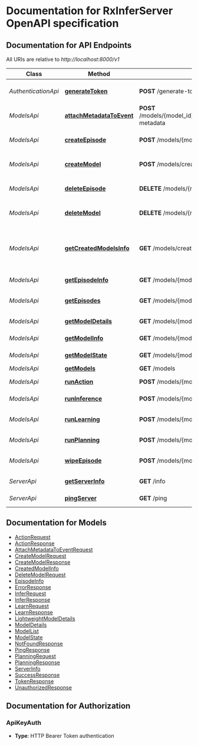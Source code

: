 # Documentation for RxInferServer OpenAPI specification

<a name="documentation-for-api-endpoints"></a>
## Documentation for API Endpoints

All URIs are relative to *http://localhost:8000/v1*

| Class | Method | HTTP request | Description |
|------------ | ------------- | ------------- | -------------|
| *AuthenticationApi* | [**generateToken**](Apis/AuthenticationApi.md#generatetoken) | **POST** /generate-token | Generate authentication token |
| *ModelsApi* | [**attachMetadataToEvent**](Apis/ModelsApi.md#attachmetadatatoevent) | **POST** /models/{model_id}/episodes/{episode_name}/events/{event_id}/attach-metadata | Attach metadata to an event |
*ModelsApi* | [**createEpisode**](Apis/ModelsApi.md#createepisode) | **POST** /models/{model_id}/episodes/{episode_name}/create | Create a new episode for a model |
*ModelsApi* | [**createModel**](Apis/ModelsApi.md#createmodel) | **POST** /models/create | Create a new model instance |
*ModelsApi* | [**deleteEpisode**](Apis/ModelsApi.md#deleteepisode) | **DELETE** /models/{model_id}/episodes/{episode_name}/delete | Delete an episode for a model |
*ModelsApi* | [**deleteModel**](Apis/ModelsApi.md#deletemodel) | **DELETE** /models/{model_id}/delete | Delete a model instance |
*ModelsApi* | [**getCreatedModelsInfo**](Apis/ModelsApi.md#getcreatedmodelsinfo) | **GET** /models/created | Get information about all created models for a specific token |
*ModelsApi* | [**getEpisodeInfo**](Apis/ModelsApi.md#getepisodeinfo) | **GET** /models/{model_id}/episodes/{episode_name} | Get episode information |
*ModelsApi* | [**getEpisodes**](Apis/ModelsApi.md#getepisodes) | **GET** /models/{model_id}/episodes | Get all episodes for a model |
*ModelsApi* | [**getModelDetails**](Apis/ModelsApi.md#getmodeldetails) | **GET** /models/{model_name}/details | Get model details |
*ModelsApi* | [**getModelInfo**](Apis/ModelsApi.md#getmodelinfo) | **GET** /models/{model_id}/info | Get model information |
*ModelsApi* | [**getModelState**](Apis/ModelsApi.md#getmodelstate) | **GET** /models/{model_id}/state | Get the state of a model |
*ModelsApi* | [**getModels**](Apis/ModelsApi.md#getmodels) | **GET** /models | Get models |
*ModelsApi* | [**runAction**](Apis/ModelsApi.md#runaction) | **POST** /models/{model_id}/act | Run action on a model |
*ModelsApi* | [**runInference**](Apis/ModelsApi.md#runinference) | **POST** /models/{model_id}/infer | Run inference on a model |
*ModelsApi* | [**runLearning**](Apis/ModelsApi.md#runlearning) | **POST** /models/{model_id}/learn | Learn from previous observations |
*ModelsApi* | [**runPlanning**](Apis/ModelsApi.md#runplanning) | **POST** /models/{model_id}/plan | Run planning on a model |
*ModelsApi* | [**wipeEpisode**](Apis/ModelsApi.md#wipeepisode) | **POST** /models/{model_id}/episodes/{episode_name}/wipe | Wipe all events from an episode |
| *ServerApi* | [**getServerInfo**](Apis/ServerApi.md#getserverinfo) | **GET** /info | Get server information |
*ServerApi* | [**pingServer**](Apis/ServerApi.md#pingserver) | **GET** /ping | Health check endpoint |


<a name="documentation-for-models"></a>
## Documentation for Models

 - [ActionRequest](./Models/ActionRequest.md)
 - [ActionResponse](./Models/ActionResponse.md)
 - [AttachMetadataToEventRequest](./Models/AttachMetadataToEventRequest.md)
 - [CreateModelRequest](./Models/CreateModelRequest.md)
 - [CreateModelResponse](./Models/CreateModelResponse.md)
 - [CreatedModelInfo](./Models/CreatedModelInfo.md)
 - [DeleteModelRequest](./Models/DeleteModelRequest.md)
 - [EpisodeInfo](./Models/EpisodeInfo.md)
 - [ErrorResponse](./Models/ErrorResponse.md)
 - [InferRequest](./Models/InferRequest.md)
 - [InferResponse](./Models/InferResponse.md)
 - [LearnRequest](./Models/LearnRequest.md)
 - [LearnResponse](./Models/LearnResponse.md)
 - [LightweightModelDetails](./Models/LightweightModelDetails.md)
 - [ModelDetails](./Models/ModelDetails.md)
 - [ModelList](./Models/ModelList.md)
 - [ModelState](./Models/ModelState.md)
 - [NotFoundResponse](./Models/NotFoundResponse.md)
 - [PingResponse](./Models/PingResponse.md)
 - [PlanningRequest](./Models/PlanningRequest.md)
 - [PlanningResponse](./Models/PlanningResponse.md)
 - [ServerInfo](./Models/ServerInfo.md)
 - [SuccessResponse](./Models/SuccessResponse.md)
 - [TokenResponse](./Models/TokenResponse.md)
 - [UnauthorizedResponse](./Models/UnauthorizedResponse.md)


<a name="documentation-for-authorization"></a>
## Documentation for Authorization

<a name="ApiKeyAuth"></a>
### ApiKeyAuth

- **Type**: HTTP Bearer Token authentication

